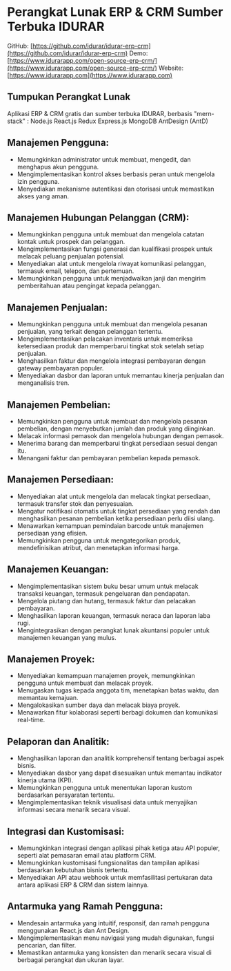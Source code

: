 # Perangkat Lunak ERP & CRM Sumber Terbuka IDURAR

GitHub: [https://github.com/idurar/idurar-erp-crm](https://github.com/idurar/idurar-erp-crm)
Demo: [https://www.idurarapp.com/open-source-erp-crm/](https://www.idurarapp.com/open-source-erp-crm/)
Website: [https://www.idurarapp.com](https://www.idurarapp.com)

## Tumpukan Perangkat Lunak

Aplikasi ERP & CRM gratis dan sumber terbuka IDURAR, berbasis "mern-stack" : Node.js React.js Redux Express.js MongoDB AntDesign (AntD)

## Manajemen Pengguna:

- Memungkinkan administrator untuk membuat, mengedit, dan menghapus akun pengguna.
- Mengimplementasikan kontrol akses berbasis peran untuk mengelola izin pengguna.
- Menyediakan mekanisme autentikasi dan otorisasi untuk memastikan akses yang aman.

## Manajemen Hubungan Pelanggan (CRM):

- Memungkinkan pengguna untuk membuat dan mengelola catatan kontak untuk prospek dan pelanggan.
- Mengimplementasikan fungsi generasi dan kualifikasi prospek untuk melacak peluang penjualan potensial.
- Menyediakan alat untuk mengelola riwayat komunikasi pelanggan, termasuk email, telepon, dan pertemuan.
- Memungkinkan pengguna untuk menjadwalkan janji dan mengirim pemberitahuan atau pengingat kepada pelanggan.

## Manajemen Penjualan:

- Memungkinkan pengguna untuk membuat dan mengelola pesanan penjualan, yang terkait dengan pelanggan tertentu.
- Mengimplementasikan pelacakan inventaris untuk memeriksa ketersediaan produk dan memperbarui tingkat stok setelah setiap penjualan.
- Menghasilkan faktur dan mengelola integrasi pembayaran dengan gateway pembayaran populer.
- Menyediakan dasbor dan laporan untuk memantau kinerja penjualan dan menganalisis tren.

## Manajemen Pembelian:

- Memungkinkan pengguna untuk membuat dan mengelola pesanan pembelian, dengan menyebutkan jumlah dan produk yang diinginkan.
- Melacak informasi pemasok dan mengelola hubungan dengan pemasok.
- Menerima barang dan memperbarui tingkat persediaan sesuai dengan itu.
- Menangani faktur dan pembayaran pembelian kepada pemasok.

## Manajemen Persediaan:

- Menyediakan alat untuk mengelola dan melacak tingkat persediaan, termasuk transfer stok dan penyesuaian.
- Mengatur notifikasi otomatis untuk tingkat persediaan yang rendah dan menghasilkan pesanan pembelian ketika persediaan perlu diisi ulang.
- Menawarkan kemampuan pemindaian barcode untuk manajemen persediaan yang efisien.
- Memungkinkan pengguna untuk mengategorikan produk, mendefinisikan atribut, dan menetapkan informasi harga.

## Manajemen Keuangan:

- Mengimplementasikan sistem buku besar umum untuk melacak transaksi keuangan, termasuk pengeluaran dan pendapatan.
- Mengelola piutang dan hutang, termasuk faktur dan pelacakan pembayaran.
- Menghasilkan laporan keuangan, termasuk neraca dan laporan laba rugi.
- Mengintegrasikan dengan perangkat lunak akuntansi populer untuk manajemen keuangan yang mulus.

## Manajemen Proyek:

- Menyediakan kemampuan manajemen proyek, memungkinkan pengguna untuk membuat dan melacak proyek.
- Menugaskan tugas kepada anggota tim, menetapkan batas waktu, dan memantau kemajuan.
- Mengalokasikan sumber daya dan melacak biaya proyek.
- Menawarkan fitur kolaborasi seperti berbagi dokumen dan komunikasi real-time.

## Pelaporan dan Analitik:

- Menghasilkan laporan dan analitik komprehensif tentang berbagai aspek bisnis.
- Menyediakan dasbor yang dapat disesuaikan untuk memantau indikator kinerja utama (KPI).
- Memungkinkan pengguna untuk menentukan laporan kustom berdasarkan persyaratan tertentu.
- Mengimplementasikan teknik visualisasi data untuk menyajikan informasi secara menarik secara visual.

## Integrasi dan Kustomisasi:

- Memungkinkan integrasi dengan aplikasi pihak ketiga atau API populer, seperti alat pemasaran email atau platform CRM.
- Memungkinkan kustomisasi fungsionalitas dan tampilan aplikasi berdasarkan kebutuhan bisnis tertentu.
- Menyediakan API atau webhook untuk memfasilitasi pertukaran data antara aplikasi ERP & CRM dan sistem lainnya.

## Antarmuka yang Ramah Pengguna:

- Mendesain antarmuka yang intuitif, responsif, dan ramah pengguna menggunakan React.js dan Ant Design.
- Mengimplementasikan menu navigasi yang mudah digunakan, fungsi pencarian, dan filter.
- Memastikan antarmuka yang konsisten dan menarik secara visual di berbagai perangkat dan ukuran layar.